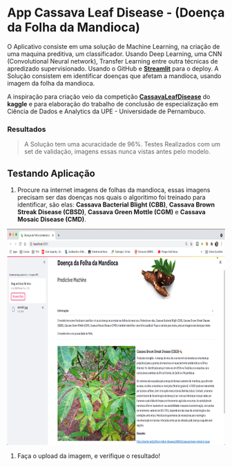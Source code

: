 # App Cassava Leaf Disease - (Doença da Folha da Mandioca)

O Aplicativo consiste em uma solução de Machine Learning, na criação de uma maquina preditiva, um classificador. Usando Deep Learning, uma CNN (Convolutional Neural network), Transfer Learning entre outra técnicas de apredizado supervisionado. Usando o GitHub e [**Streamlit**](https://streamlit.io/) para o deploy. A Solução consistem em identificar doenças que afetam a mandioca, usando imagem da folha da mandioca.

A inspiração para criação veio da competição [**CassavaLeafDisease**](https://www.kaggle.com/c/cassava-leaf-disease-classification) do **kaggle** e para elaboração do trabalho de conclusão de especialização em Ciência de Dados e Analytics da UPE - Universidade de Pernambuco.

### Resultados
>A Solução tem uma acuracidade de 96%. Testes Realizados com um set de validação, imagens essas nunca vistas antes pelo modelo.

## Testando Aplicação

1. Procure na internet imagens de folhas da mandioca, essas imagens precisam ser das doenças nos quais o algoritimo foi treinado para identificar, são elas: **Cassava Bacterial Blight (CBB)**, **Cassava Brown Streak Disease (CBSD)**, **Cassava Green Mottle (CGM)** e **Cassava Mosaic Disease (CMD)**.

<p align="center">
    <img width="800" height="500" src="./img/app.png">
</p>

1. Faça o upload da imagem, e verifique o resultado!

